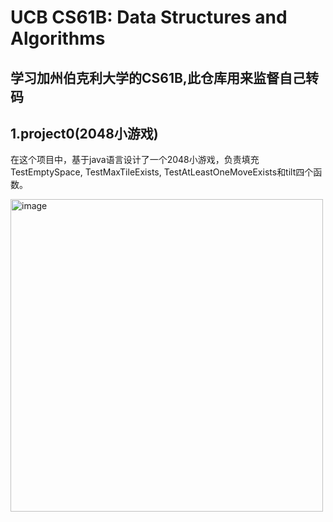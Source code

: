 # UCB CS61B: Data Structures and Algorithms
## 学习加州伯克利大学的CS61B,此仓库用来监督自己转码    
## 1.project0(2048小游戏)
在这个项目中，基于java语言设计了一个2048小游戏，负责填充TestEmptySpace, TestMaxTileExists, TestAtLeastOneMoveExists和tilt四个函数。

  <img width="500" height="500" alt="image" src="https://github.com/user-attachments/assets/d8a522f7-213f-4f4f-bdbe-df588d15890a" /> 


